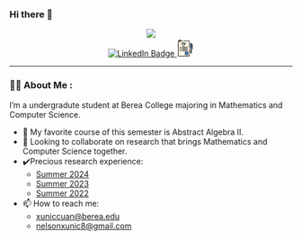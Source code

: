 ### Hi there 👋
<div id="header" align="center">
  <img src="https://media.giphy.com/media/M9gbBd9nbDrOTu1Mqx/giphy.gif" width="100"/>

  <div id="badges">
  <a href="https://www.linkedin.com/in/nelson-xunic-cua/">
    <img src="https://img.shields.io/badge/LinkedIn-blue?style=for-the-badge&logo=linkedin&logoColor=white" alt="LinkedIn Badge"/>
  </a>
  <a href="https://drive.google.com/file/d/1oBobp8etmtbocZ61ju333iLJfx03DKnu/view?usp=sharing">
    <img src="https://github.com/NelsonXunic/NelsonXunic/blob/main/curriculum-vitae.png"?style=for-the-badge&logo=cv&logoColor=white" alt="CV Badge" width="30" height="30"/>
<!--     <a href="https://www.freepik.com/icon/curriculum-vitae_1207431">Icon by Freepik</a> -->
  </a>
    <!--<a href="your-twitter-URL">
    <img src="https://img.shields.io/badge/Twitter-blue?style=for-the-badge&logo=twitter&logoColor=white" alt="Twitter Badge"/>
  </a> -->
</div>

</div>

<!--
**NelsonXunic/NelsonXunic** is a ✨ _special_ ✨ repository because its `README.md` (this file) appears on your GitHub profile.

Here are some ideas to get you started:
-->
---

### :man_technologist: About Me :
I’m a undergradute student at Berea College majoring in Mathematics and Computer Science.
  - 🌱 My favorite course of this semester is Abstract Algebra II.
  - 👯 Looking to collaborate on research that brings Mathematics and Computer Science together.
  - ✔️Precious research experience:
     - <a href="https://drive.google.com/file/d/1drYae_MRA5kmhXTL8EzkqtESVQYOqnp-/view?usp=sharing"> Summer 2024 </a>
     - <a href="https://drive.google.com/file/d/1v2dM3KGYqBhr_kHsN1byKJtQMc3dK89y/view?usp=sharing"> Summer 2023  </a>
     - <a href="https://drive.google.com/file/d/1XuqHMD_Ayw93FgpNxzTJFT9rqDHtNlV3/view?usp=sharing"> Summer 2022  </a>
  - 📫 How to reach me:
    - xuniccuan@berea.edu
    - nelsonxunic8@gmail.com
    
  <!-- - 🤔 I’m looking for help with ... ->
  <!-- - 💬 Ask me about ... -->
  <!-- - ⚡ Fun fact: ... -->

